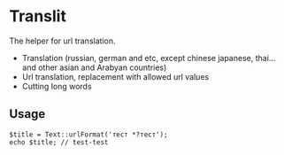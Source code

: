 Translit
=============
The helper for url translation.

- Translation (russian, german and etc, except chinese japanese, thai... and other asian and Arabyan countries)
- Url translation, replacement with allowed url values
- Cutting long words


Usage
------
```
$title = Text::urlFormat('тест *?тест');
echo $title; // test-test 
```
